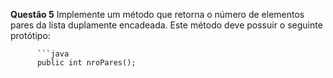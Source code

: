 **Questão 5**
     Implemente um método que retorna o número de elementos pares da lista duplamente encadeada. Este método deve possuir o seguinte protótipo:
     
          ```java
          public int nroPares();

